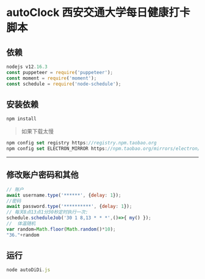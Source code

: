 autoClock 西安交通大学每日健康打卡脚本
=========
## 依赖
```js
nodejs v12.16.3
const puppeteer = require('puppeteer');  
const moment = require('moment');  
const schedule = require('node-schedule'); 
```
## 安装依赖

```js
npm install
```

> 如果下载太慢

```js
npm config set registry https://registry.npm.taobao.org
npm config set ELECTRON_MIRROR https://npm.taobao.org/mirrors/electron/
```
------------
## 修改账户密码和其他
```js
// 账户
await username.type('******', {delay: 1});
//密码
await password.type('**********', {delay: 1});
// 每天8点13点1分30秒定时执行一次:
schedule.scheduleJob('30 1 8,13 * * *',()=>{ my() }); 
//  体温随机
var random=Math.floor(Math.random()*10);
"36."+random
```

## 运行
```js
node autoDiDi.js
```
